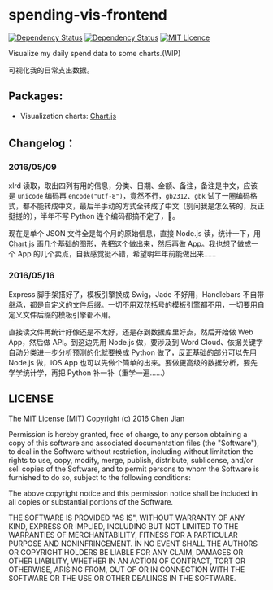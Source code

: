 # spending-vis-frontend
[![Dependency Status](https://david-dm.org/boennemann/badges.svg)](https://david-dm.org/boennemann/badges)    [![Dependency Status](https://david-dm.org/boennemann/badges.svg?theme=shields.io)](https://david-dm.org/boennemann/badges)    [![MIT Licence](https://badges.frapsoft.com/os/mit/mit.svg?v=103)](https://opensource.org/licenses/mit-license.php)

Visualize my daily spend data to some charts.(WIP)

可视化我的日常支出数据。

## Packages:

- Visualization charts: [Chart.js](https://github.com/nnnick/Chart.js)

## Changelog：
### 2016/05/09

xlrd 读取，取出四列有用的信息，分类、日期、金额、备注，备注是中文，应该是 `unicode` 编码再 `encode("utf-8")`，竟然不行，`gb2312`、`gbk` 试了一圈编码格式，都不能转成中文，最后半手动的方式全转成了中文（别问我是怎么转的，反正挺搓的），半年不写 Python 连个编码都搞不定了，💊。

现在是单个 JSON 文件全是每个月的原始信息，直接 Node.js 读，统计一下，用  [Chart.js](https://github.com/nnnick/Chart.js) 画几个基础的图形，先把这个做出来，然后再做 App。我也想了做成一个 App 的几个卖点，自我感觉挺不错，希望明年年前能做出来……

### 2016/05/16

Express 脚手架搭好了，模板引擎换成 Swig，Jade 不好用，Handlebars 不自带继承，都是自定义的文件后缀。一切不用双花括号的模板引擎都不用，一切要用自定义文件后缀的模板引擎都不用。

直接读文件再统计好像还是不太好，还是存到数据库里好点，然后开始做 Web App，然后做 API。到这边先用 Node.js 做，要涉及到 Word Cloud、依据关键字自动分类进一步分析预测的化就要换成 Python 做了，反正基础的部分可以先用 Node.js 做，iOS App 也可以先做个简单的出来。要做更高级的数据分析，要先学学统计学，再把 Python 补一补（重学一遍……）

## LICENSE

The MIT License (MIT)
Copyright (c) 2016 Chen Jian

Permission is hereby granted, free of charge, to any person obtaining a copy
of this software and associated documentation files (the "Software"), to deal
in the Software without restriction, including without limitation the rights
to use, copy, modify, merge, publish, distribute, sublicense, and/or sell
copies of the Software, and to permit persons to whom the Software is
furnished to do so, subject to the following conditions:

The above copyright notice and this permission notice shall be included in all
copies or substantial portions of the Software.

THE SOFTWARE IS PROVIDED "AS IS", WITHOUT WARRANTY OF ANY KIND,
EXPRESS OR IMPLIED, INCLUDING BUT NOT LIMITED TO THE WARRANTIES OF
MERCHANTABILITY, FITNESS FOR A PARTICULAR PURPOSE AND NONINFRINGEMENT.
IN NO EVENT SHALL THE AUTHORS OR COPYRIGHT HOLDERS BE LIABLE FOR ANY CLAIM,
DAMAGES OR OTHER LIABILITY, WHETHER IN AN ACTION OF CONTRACT, TORT OR
OTHERWISE, ARISING FROM, OUT OF OR IN CONNECTION WITH THE SOFTWARE OR THE USE
OR OTHER DEALINGS IN THE SOFTWARE.


